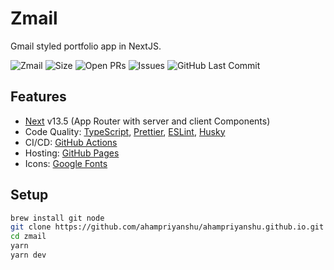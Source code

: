 # Zmail

Gmail styled portfolio app in NextJS.

![Zmail](https://img.shields.io/github/license/ahampriyanshu/ahampriyanshu.github.io)
![Size](https://img.shields.io/github/repo-size/ahampriyanshu/ahampriyanshu.github.io)
![Open PRs](https://img.shields.io/github/issues-pr/ahampriyanshu/ahampriyanshu.github.io)
![Issues](https://img.shields.io/github/issues/ahampriyanshu/ahampriyanshu.github.io)
![GitHub Last Commit](https://img.shields.io/github/last-commit/ahampriyanshu/ahampriyanshu.github.io/main)

## Features

- [Next](https://nextjs.org/) v13.5 (App Router with server and client Components)
- Code Quality: [TypeScript](https://www.typescriptlang.org/), [Prettier](https://prettier.io/), [ESLint](https://eslint.org/), [Husky](https://typicode.github.io/husky/)
- CI/CD: [GitHub Actions](https://github.com/features/actions)
- Hosting: [GitHub Pages](https://pages.github.com/)
- Icons: [Google Fonts](https://fonts.google.com/icons)

## Setup

```bash
brew install git node
git clone https://github.com/ahampriyanshu/ahampriyanshu.github.io.git
cd zmail
yarn
yarn dev
```
